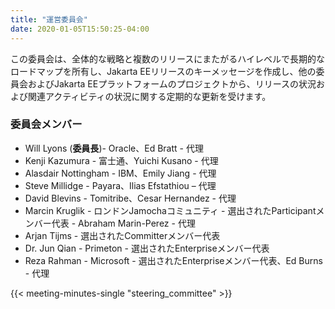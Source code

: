 ```yaml
---
title: "運営委員会"
date: 2020-01-05T15:50:25-04:00
---
```


この委員会は、全体的な戦略と複数のリリースにまたがるハイレベルで長期的なロードマップを所有し、Jakarta EEリリースのキーメッセージを作成し、他の委員会およびJakarta EEプラットフォームのプロジェクトから、リリースの状況および関連アクティビティの状況に関する定期的な更新を受けます。

<!--more-->

### 委員会メンバー

* Will Lyons (**委員長**)- Oracle、Ed Bratt - 代理
* Kenji Kazumura - 富士通、Yuichi Kusano - 代理
* Alasdair Nottingham - IBM、Emily Jiang - 代理
* Steve Millidge - Payara、Ilias Efstathiou  – 代理
* David Blevins - Tomitribe、Cesar Hernandez - 代理
* Marcin Kruglik - ロンドンJamochaコミュニティ - 選出されたParticipantメンバー代表 - Abraham Marin-Perez - 代理 
* Arjan Tijms - 選出されたCommitterメンバー代表
* Dr. Jun Qian - Primeton - 選出されたEnterpriseメンバー代表
* Reza Rahman - Microsoft - 選出されたEnterpriseメンバー代表、Ed Burns - 代理

{{< meeting-minutes-single "steering_committee" >}}
